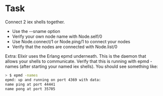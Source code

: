 # Task

Connect 2 iex shells together.

* Use the --sname option
* Verify your own node name with Node.self/0
* Use Node.connect/1 or Node.ping/1 to connect your nodes
* Verify that the nodes are connected with Node.list/0

Extra:
Elixir uses the Erlang epmd underneath. This is the daemon that allows your shells to communicate. Verify that this is running with epmd -names (after starting your named iex shells). You should see something like:

```bash
> $ epmd -names
epmd: up and running on port 4369 with data:
name ping at port 44441
name pong at port 35705
```

